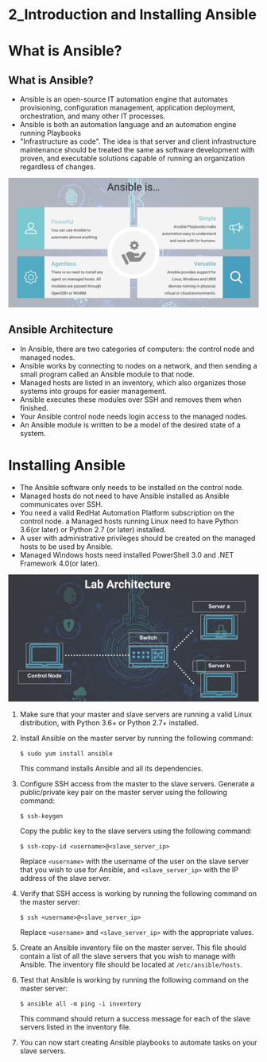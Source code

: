 # 2_Introduction and Installing Ansible

# What is Ansible?

## What is Ansible?

- Ansible is an open-source IT automation engine that automates provisioning, configuration management, application deployment, orchestration, and many other IT processes.
- Ansible is both an automation language and an automation engine running Playbooks
- "Infrastructure as code". The idea is that server and client infrastructure maintenance should be treated the same as software development with proven, and executable solutions capable of running an organization regardless of changes.

![Screenshot 2023-06-19 at 2.56.04 PM.png](2_Introduction%20and%20Installing%20Ansible%20e9a5d42ceea542028ca3fa6b30e540ed/Screenshot_2023-06-19_at_2.56.04_PM.png)

## Ansible Architecture

- In Ansible, there are two categories of computers: the control node and managed nodes.
- Ansible works by connecting to nodes on a network, and then sending a small program called an Ansible module to that node.
- Managed hosts are listed in an inventory, which also organizes those systems into groups for easier management.
- Ansible executes these modules over SSH and removes them when finished.
- Your Ansible control node needs login access to the managed nodes.
- An Ansible module is written to be a model of the desired state of a system.

# Installing Ansible

- The Ansible software only needs to be installed on the control node.
- Managed hosts do not need to have Ansible installed as Ansible communicates over
SSH.
- You need a valid RedHat Automation Platform subscription on the control node. a Managed hosts running Linux need to have Python 3.6(or later) or Python 2.7 (or later)
installed.
- A user with administrative privileges should be created on the managed hosts to be used by Ansible.
- Managed Windows hosts need installed PowerShell 3.0 and .NET Framework 4.0(or later).

![Screenshot 2023-06-19 at 2.58.13 PM.png](2_Introduction%20and%20Installing%20Ansible%20e9a5d42ceea542028ca3fa6b30e540ed/Screenshot_2023-06-19_at_2.58.13_PM.png)

1. Make sure that your master and slave servers are running a valid Linux distribution, with Python 3.6+ or Python 2.7+ installed.
2. Install Ansible on the master server by running the following command:
    
    ```
    $ sudo yum install ansible
    ```
    
    This command installs Ansible and all its dependencies.
    
3. Configure SSH access from the master to the slave servers. Generate a public/private key pair on the master server using the following command:
    
    ```
    $ ssh-keygen
    ```
    
    Copy the public key to the slave servers using the following command:
    
    ```
    $ ssh-copy-id <username>@<slave_server_ip>
    ```
    
    Replace `<username>` with the username of the user on the slave server that you wish to use for Ansible, and `<slave_server_ip>` with the IP address of the slave server.
    
4. Verify that SSH access is working by running the following command on the master server:
    
    ```
    $ ssh <username>@<slave_server_ip>
    ```
    
    Replace `<username>` and `<slave_server_ip>` with the appropriate values.
    
5. Create an Ansible inventory file on the master server. This file should contain a list of all the slave servers that you wish to manage with Ansible. The inventory file should be located at `/etc/ansible/hosts`.
6. Test that Ansible is working by running the following command on the master server:
    
    ```
    $ ansible all -m ping -i inventory
    ```
    
    This command should return a success message for each of the slave servers listed in the inventory file.
    
7. You can now start creating Ansible playbooks to automate tasks on your slave servers.